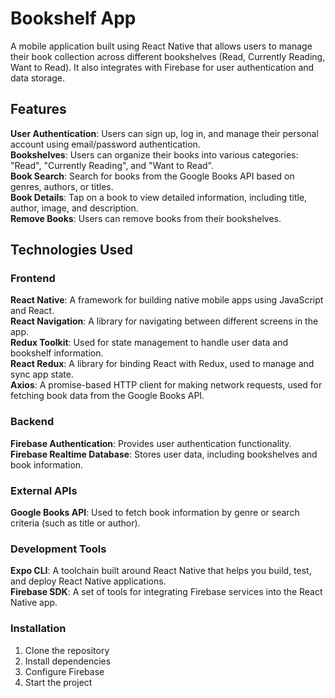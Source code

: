 # Bookshelf App
A mobile application built using React Native that allows users to manage their book collection across different bookshelves (Read, Currently Reading, Want to Read). It also integrates with Firebase for user authentication and data storage.

## Features
**User Authentication**: Users can sign up, log in, and manage their personal account using email/password authentication.  
**Bookshelves**: Users can organize their books into various categories: "Read", "Currently Reading", and "Want to Read".  
**Book Search**: Search for books from the Google Books API based on genres, authors, or titles.  
**Book Details**: Tap on a book to view detailed information, including title, author, image, and description.  
**Remove Books**: Users can remove books from their bookshelves.  

## Technologies Used
### Frontend
**React Native**: A framework for building native mobile apps using JavaScript and React.  
**React Navigation**: A library for navigating between different screens in the app.  
**Redux Toolkit**: Used for state management to handle user data and bookshelf information.  
**React Redux**: A library for binding React with Redux, used to manage and sync app state.  
**Axios**: A promise-based HTTP client for making network requests, used for fetching book data from the Google Books API.  

### Backend
**Firebase Authentication**: Provides user authentication functionality.  
**Firebase Realtime Database**: Stores user data, including bookshelves and book information.  

### External APIs
**Google Books API**: Used to fetch book information by genre or search criteria (such as title or author).  

### Development Tools
**Expo CLI**: A toolchain built around React Native that helps you build, test, and deploy React Native applications.  
**Firebase SDK**: A set of tools for integrating Firebase services into the React Native app.  

### Installation
1. Clone the repository
2. Install dependencies
3. Configure Firebase
4. Start the project

